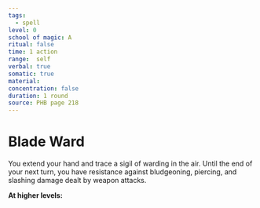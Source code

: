 ```yaml
---
tags:
  - spell
level: 0
school of magic: A
ritual: false
time: 1 action
range:  self
verbal: true
somatic: true
material: 
concentration: false
duration: 1 round
source: PHB page 218
---
```

# Blade Ward
You extend your hand and trace a sigil of warding in the air. Until the end of your next turn, you have resistance against bludgeoning, piercing, and slashing damage dealt by weapon attacks.

**At higher levels:** 